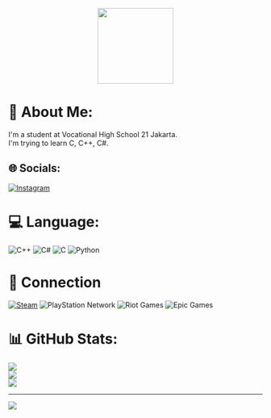 <a name="readme-top"></a>

<div align="center">
   <img height="150" src = "https://avatars.githubusercontent.com/u/93875972?v=4"/>
</div>

###

# 💫 About Me:
I'm a student at Vocational High School 21 Jakarta.<br>I'm trying to learn C, C++, C#.<br>


## 🌐 Socials:
[![Instagram](https://img.shields.io/badge/Instagram-%23E4405F.svg?logo=Instagram&logoColor=white)](https://instagram.com/hugancrit) 

# 💻 Language:
![C++](https://img.shields.io/badge/c++-%2300599C.svg?style=for-the-badge&logo=c%2B%2B&logoColor=white) ![C#](https://img.shields.io/badge/c%23-%23239120.svg?style=for-the-badge&logo=csharp&logoColor=white) ![C](https://img.shields.io/badge/c-%2300599C.svg?style=for-the-badge&logo=c&logoColor=white) ![Python](https://img.shields.io/badge/python-3670A0?style=for-the-badge&logo=python&logoColor=ffdd54) 

# :link: Connection
[![Steam](https://img.shields.io/badge/steam-%23000000.svg?style=for-the-badge&logo=steam&logoColor=white)](https://steamcommunity.com/id/hugae/)
![PlayStation Network](https://img.shields.io/badge/PSN-%230070D1.svg?style=for-the-badge&logo=Playstation&logoColor=white) ![Riot Games](https://img.shields.io/badge/riotgames-D32936.svg?style=for-the-badge&logo=riotgames&logoColor=white) ![Epic Games](https://img.shields.io/badge/epicgames-%23313131.svg?style=for-the-badge&logo=epicgames&logoColor=white)
# 📊 GitHub Stats:
![](https://github-readme-stats.vercel.app/api?username=Huga22118&theme=dark&hide_border=false&include_all_commits=false&count_private=false)<br/>
![](https://github-readme-streak-stats.herokuapp.com/?user=Huga22118&theme=dark&hide_border=false)<br/>
![](https://github-readme-stats.vercel.app/api/top-langs/?username=Huga22118&theme=dark&hide_border=false&include_all_commits=false&count_private=false&layout=compact)

---
[![](https://visitcount.itsvg.in/api?id=Huga22118&icon=0&color=0)](https://visitcount.itsvg.in)

<!-- Proudly created with GPRM ( https://gprm.itsvg.in ) -->
